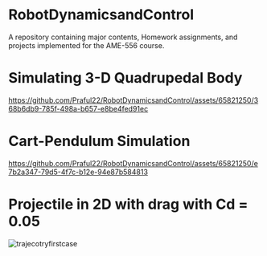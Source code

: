 # RobotDynamicsandControl
A repository containing major contents, Homework assignments, and projects implemented for the AME-556 course.

# Simulating 3-D Quadrupedal Body
https://github.com/Praful22/RobotDynamicsandControl/assets/65821250/368b6db9-785f-498a-b657-e8be4fed91ec

# Cart-Pendulum Simulation
https://github.com/Praful22/RobotDynamicsandControl/assets/65821250/e7b2a347-79d5-4f7c-b12e-94e87b584813

# Projectile in 2D with drag with Cd = 0.05
![trajecotryfirstcase](https://github.com/Praful22/RobotDynamicsandControl/assets/65821250/ea3d9e7a-8a76-4216-a8e0-fccebe2fa0c0)



